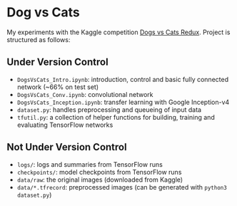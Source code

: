# Dog vs Cats
My experiments with the Kaggle competition [Dogs vs Cats Redux](https://www.kaggle.com/c/dogs-vs-cats-redux-kernels-edition).
Project is structured as follows:

## Under Version Control
* `DogsVsCats_Intro.ipynb`: introduction, control and basic fully connected network (~66% on test set)
* `DogsVsCats_Conv.ipynb`: convolutional network
* `DogsVsCats_Inception.ipynb`: transfer learning with Google Inception-v4
* `dataset.py`: handles preprocessing and queueing of input data
* `tfutil.py`: a collection of helper functions for building, training and evaluating TensorFlow networks

## Not Under Version Control
* `logs/`: logs and summaries from TensorFlow runs
* `checkpoints/`: model checkpoints from TensorFlow runs
* `data/raw`: the original images (downloaded from Kaggle)
* `data/*.tfrecord`: preprocessed images (can be generated with `python3 dataset.py`)

